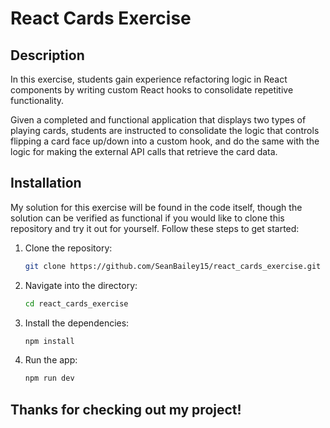 # React Cards Exercise

## Description

In this exercise, students gain experience refactoring logic in React components by writing custom React hooks to consolidate repetitive functionality.  

Given a completed and functional application that displays two types of playing cards, students are instructed to consolidate the logic that controls flipping a card face up/down into a custom hook, and do the same with the logic for making the external API calls that retrieve the card data.

## Installation

My solution for this exercise will be found in the code itself, though the solution can be verified as functional if you would like to clone this repository and try it out for yourself. Follow these steps to get started:

1. Clone the repository:

    ```bash
    git clone https://github.com/SeanBailey15/react_cards_exercise.git
    ```

2. Navigate into the directory:

    ```bash
    cd react_cards_exercise
    ```

3. Install the dependencies:

    ```bash
    npm install
    ```

4. Run the app:

    ```bash
    npm run dev
    ```

## Thanks for checking out my project!